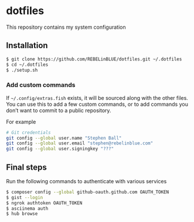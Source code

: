 # dotfiles

This repository contains my system configuration

## Installation

```bash
$ git clone https://github.com/REBELinBLUE/dotfiles.git ~/.dotfiles
$ cd ~/.dotfiles
$ ./setup.sh
```

### Add custom commands

If `~/.config/extras.fish` exists, it will be sourced along with the other files. You can use this to add a few custom commands, or to add commands you don’t want to commit to a public repository.

For example

```bash
# Git credentials
git config --global user.name "Stephen Ball"
git config --global user.email "stephen@rebelinblue.com"
git config --global user.signingkey "???"
```

## Final steps

Run the following commands to authenticate with various services

```bash
$ composer config --global github-oauth.github.com OAUTH_TOKEN
$ gist --login
$ ngrok authtoken OAUTH_TOKEN
$ asciinema auth
$ hub browse
```
